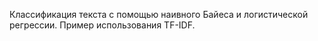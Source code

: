 Классификация текста с помощью наивного Байеса и логистической регрессии. Пример использования TF-IDF.
